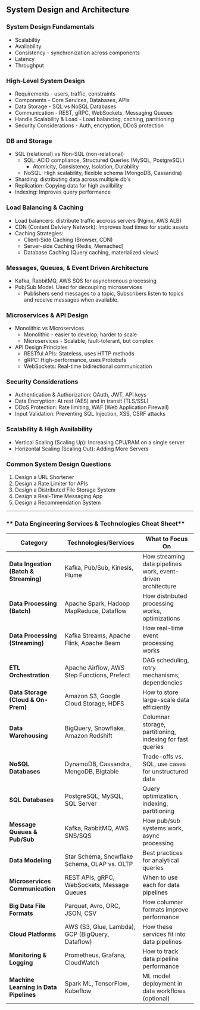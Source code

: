 ## System Design and Architecture

### System Design Fundamentals
* Scalabiltiy
* Availability
* Consistency - synchronization across components
* Latency
* Throughput

### High-Level System Design
* Requirements - users, traffic, constraints
* Components - Core Services, Databases, APIs
* Data Storage - SQL vs NoSQL Databases
* Communication - REST, gRPC, WebSockets, Messaging Queues
* Handle Scalability & Load - Load balancing, caching, partitioning
* Security Considerations - Auth, encryption, DDoS protection

### DB and Storage
* SQL (relational) vs Non-SQL (non-relational)
    * SQL: ACID compliance, Structured Queries (MySQL, PostgreSQL)
        * Atomicity, Consistency, Isolation, Durability
    * NoSQL: High scalability, flexible schema (MongoDB, Cassandra)
* Sharding: distributing data across multiple db's
* Replication: Copying data for high availbility 
* Indexing: Improves query performance

### Load Balancing & Caching
* Load balancers: distribute traffic accross servers (Nginx, AWS ALB)
* CDN (Content Delviery Network): Improves load times for static assets
* Caching Strategies:
  * Client-Side Caching (Browser, CDN)
  * Server-side Caching (Redis, Memached)
  * Database Caching (Query caching, materialized views)

### Messages, Queues, & Event Driven Architecture
* Kafka, RabbitMQ, AWS SQS for asynchronous processing
* Pub/Sub Model. Used for decoupling microservices
  * Publishers send messages to a topic, Subscribers listen to topics and receive messages when available.

### Microservices & API Design
* Monolithic vs Microservices
  * Monolithic - easier to develop, harder to scale
  * Microservices - Scalable, fault-tolerant, but complex
* API Design Principles
  * RESTful APIs: Stateless, uses HTTP methods
  * gRPC: High-performance, uses Protobufs
  * WebSockets: Real-time bidirectional communication

### Security Considerations
* Authentication & Authorization: OAuth, JWT, API keys
* Data Encryption: At rest (AES) and in transit (TLS/SSL)
* DDoS Protection: Rate limiting, WAF (Web Application Firewall)
* Input Validation: Preventing SQL Injection, XSS, CSRF attacks

### Scalability & High Availability
* Vertical Scaling (Scaling Up): Increasing CPU/RAM on a single server
* Horizontal Scaling (Scaling Out): Adding More Servers

### Common System Design Questions
1. Design a URL Shortener
2. Design a Rate Limiter for APIs
3. Design a Distributed File Storage System
4. Design a Real-Time Messaging App
5. Design a Recommendation System


---

### ** Data Engineering Services & Technologies Cheat Sheet**
| **Category**            | **Technologies/Services** | **What to Focus On** |
|------------------------|----------------------|------------------|
| **Data Ingestion (Batch & Streaming)** | Kafka, Pub/Sub, Kinesis, Flume | How streaming data pipelines work, event-driven architecture |
| **Data Processing (Batch)** | Apache Spark, Hadoop MapReduce, Dataflow | How distributed processing works, optimizations |
| **Data Processing (Streaming)** | Kafka Streams, Apache Flink, Apache Beam | How real-time event processing works |
| **ETL Orchestration** | Apache Airflow, AWS Step Functions, Prefect | DAG scheduling, retry mechanisms, dependencies |
| **Data Storage (Cloud & On-Prem)** | Amazon S3, Google Cloud Storage, HDFS | How to store large-scale data efficiently |
| **Data Warehousing** | BigQuery, Snowflake, Amazon Redshift | Columnar storage, partitioning, indexing for fast queries |
| **NoSQL Databases** | DynamoDB, Cassandra, MongoDB, Bigtable | Trade-offs vs. SQL, use cases for unstructured data |
| **SQL Databases** | PostgreSQL, MySQL, SQL Server | Query optimization, indexing, partitioning |
| **Message Queues & Pub/Sub** | Kafka, RabbitMQ, AWS SNS/SQS | How pub/sub systems work, async processing |
| **Data Modeling** | Star Schema, Snowflake Schema, OLAP vs. OLTP | Best practices for analytical queries |
| **Microservices Communication** | REST APIs, gRPC, WebSockets, Message Queues | When to use each for data pipelines |
| **Big Data File Formats** | Parquet, Avro, ORC, JSON, CSV | How columnar formats improve performance |
| **Cloud Platforms** | AWS (S3, Glue, Lambda), GCP (BigQuery, Dataflow) | How these services fit into data pipelines |
| **Monitoring & Logging** | Prometheus, Grafana, CloudWatch | How to track data pipeline performance |
| **Machine Learning in Data Pipelines** | Spark ML, TensorFlow, Kubeflow | ML model deployment in data workflows (optional) |
